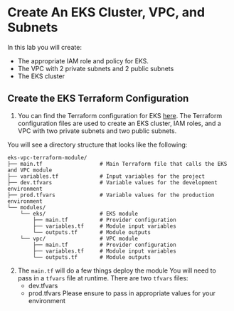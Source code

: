 # Create An EKS Cluster, VPC, and Subnets

In this lab you will create:
- The appropriate IAM role and policy for EKS.
- The VPC with 2 private subnets and 2 public subnets
- The EKS cluster

## Create the EKS Terraform Configuration

1. You can find the Terraform configuration for EKS [here](https://github.com/AdminTurnedDevOps/DevOps-The-Hard-Way-AWS/tree/main/eks-vpc-terraform-module). The Terraform configuration files are used to create an EKS cluster, IAM roles, and a VPC with two private subnets and two public subnets.

You will see a directory structure that looks like the following:

```
eks-vpc-terraform-module/
├── main.tf                  # Main Terraform file that calls the EKS and VPC module
├── variables.tf             # Input variables for the project
├── dev.tfvars               # Variable values for the development environment
├── prod.tfvars              # Variable values for the production environment
└── modules/
    └── eks/                 # EKS module
        ├── main.tf          # Provider configuration
        ├── variables.tf     # Module input variables
        └── outputs.tf       # Module outputs
    └── vpc/                 # VPC module
        ├── main.tf          # Provider configuration
        ├── variables.tf     # Module input variables
        └── outputs.tf       # Module outputs
```

2. The `main.tf` will do a few things deploy the module
   You will need to pass in a `tfvars` file at runtime.
   There are two `tfvars` files:
     - dev.tfvars
     - prod.tfvars
   Please ensure to pass in appropriate values for your environment
